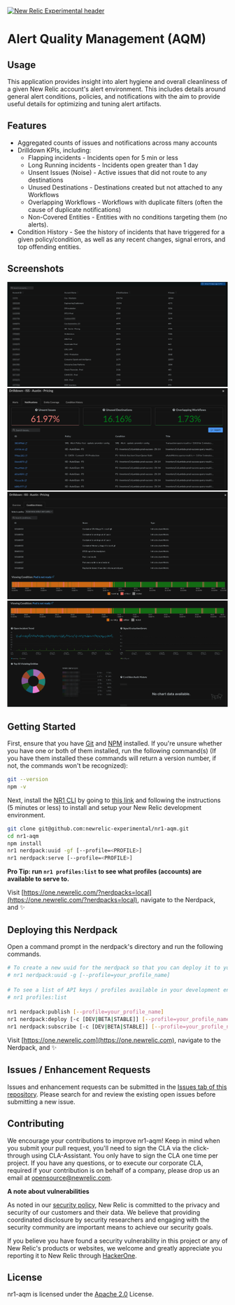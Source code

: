 [![New Relic Experimental header](https://github.com/newrelic/opensource-website/raw/master/src/images/categories/Experimental.png)](https://opensource.newrelic.com/oss-category/#new-relic-experimental)

# Alert Quality Management (AQM)

## Usage

This application provides insight into alert hygiene and overall cleanliness of a given New Relic account's alert environment. This includes details around general alert conditions, policies, and notifications with the aim to provide useful details for optimizing and tuning alert artifacts.

## Features
* Aggregated counts of issues and notifications across many accounts
* Drilldown KPIs, including:
   * Flapping incidents - Incidents open for 5 min or less
   * Long Running incidents - Incidents open greater than 1 day
   * Unsent Issues (Noise) - Active issues that did not route to any destinations
   * Unused Destinations - Destinations created but not attached to any Workflows
   * Overlapping Workflows - Workflows with duplicate filters (often the cause of duplicate notifications)
   * Non-Covered Entities - Entities with no conditions targeting them (no alerts).
* Condition History - See the history of incidents that have triggered for a given policy/condition, as well as any recent changes, signal errors, and top offending entities.


## Screenshots
![Overview](screenshots/overview.png)
![Overview](screenshots/drilldown.png)
![Overview](screenshots/history1.png)
![Overview](screenshots/history2.png)

## Getting Started
First, ensure that you have [Git](https://git-scm.com/book/en/v2/Getting-Started-Installing-Git) and [NPM](https://www.npmjs.com/get-npm) installed. If you're unsure whether you have one or both of them installed, run the following command(s) (If you have them installed these commands will return a version number, if not, the commands won't be recognized):

```bash
git --version
npm -v
```

Next, install the [NR1 CLI](https://one.newrelic.com/launcher/developer-center.launcher) by going to [this link](https://one.newrelic.com/launcher/developer-center.launcher) and following the instructions (5 minutes or less) to install and setup your New Relic development environment.


```bash
git clone git@github.com:newrelic-experimental/nr1-aqm.git
cd nr1-aqm
npm install
nr1 nerdpack:uuid -gf [--profile=<PROFILE>]
nr1 nerdpack:serve [--profile=<PROFILE>]
```

**Pro Tip: run `nr1 profiles:list` to see what profiles (accounts) are available to serve to.**

Visit [https://one.newrelic.com/?nerdpacks=local](https://one.newrelic.com/?nerdpacks=local), navigate to the Nerdpack, and :sparkles:

## Deploying this Nerdpack

Open a command prompt in the nerdpack's directory and run the following commands.

```bash
# To create a new uuid for the nerdpack so that you can deploy it to your account:
# nr1 nerdpack:uuid -g [--profile=your_profile_name]

# To see a list of API keys / profiles available in your development environment:
# nr1 profiles:list

nr1 nerdpack:publish [--profile=your_profile_name]
nr1 nerdpack:deploy [-c [DEV|BETA|STABLE]] [--profile=your_profile_name]
nr1 nerdpack:subscribe [-c [DEV|BETA|STABLE]] [--profile=your_profile_name]
```

Visit [https://one.newrelic.com](https://one.newrelic.com), navigate to the Nerdpack, and :sparkles:

## Issues / Enhancement Requests

Issues and enhancement requests can be submitted in the [Issues tab of this repository](https://github.com/newrelic-experimental/nr1-aqm/issues). Please search for and review the existing open issues before submitting a new issue.

## Contributing

We encourage your contributions to improve nr1-aqm! Keep in mind when you submit your pull request, you'll need to sign the CLA via the click-through using CLA-Assistant. You only have to sign the CLA one time per project.
If you have any questions, or to execute our corporate CLA, required if your contribution is on behalf of a company,  please drop us an email at opensource@newrelic.com.

**A note about vulnerabilities**

As noted in our [security policy](../../security/policy), New Relic is committed to the privacy and security of our customers and their data. We believe that providing coordinated disclosure by security researchers and engaging with the security community are important means to achieve our security goals.

If you believe you have found a security vulnerability in this project or any of New Relic's products or websites, we welcome and greatly appreciate you reporting it to New Relic through [HackerOne](https://hackerone.com/newrelic).

## License
nr1-aqm is licensed under the [Apache 2.0](http://apache.org/licenses/LICENSE-2.0.txt) License.
